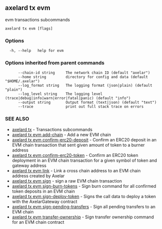 ## axelard tx evm

evm transactions subcommands

```
axelard tx evm [flags]
```

### Options

```
  -h, --help   help for evm
```

### Options inherited from parent commands

```
      --chain-id string     The network chain ID (default "axelar")
      --home string         directory for config and data (default "$HOME/.axelar")
      --log_format string   The logging format (json|plain) (default "plain")
      --log_level string    The logging level (trace|debug|info|warn|error|fatal|panic) (default "info")
      --output string       Output format (text|json) (default "text")
      --trace               print out full stack trace on errors
```

### SEE ALSO

- [axelard tx](axelard_tx.md)	 - Transactions subcommands
- [axelard tx evm add-chain](axelard_tx_evm_add-chain.md)	 - Add a new EVM chain
- [axelard tx evm confirm-erc20-deposit](axelard_tx_evm_confirm-erc20-deposit.md)	 - Confirm an ERC20 deposit in an EVM chain transaction that sent given amount of token to a burner address
- [axelard tx evm confirm-erc20-token](axelard_tx_evm_confirm-erc20-token.md)	 - Confirm an ERC20 token deployment in an EVM chain transaction for a given symbol of token and gateway address
- [axelard tx evm link](axelard_tx_evm_link.md)	 - Link a cross chain address to an EVM chain address created by Axelar
- [axelard tx evm sign](axelard_tx_evm_sign.md)	 - sign a raw EVM chain transaction
- [axelard tx evm sign-burn-tokens](axelard_tx_evm_sign-burn-tokens.md)	 - Sign burn command for all confirmed token deposits in an EVM chain
- [axelard tx evm sign-deploy-token](axelard_tx_evm_sign-deploy-token.md)	 - Signs the call data to deploy a token with the AxelarGateway contract
- [axelard tx evm sign-pending-transfers](axelard_tx_evm_sign-pending-transfers.md)	 - Sign all pending transfers to an EVM chain
- [axelard tx evm transfer-ownership](axelard_tx_evm_transfer-ownership.md)	 - Sign transfer ownership command for an EVM chain contract
